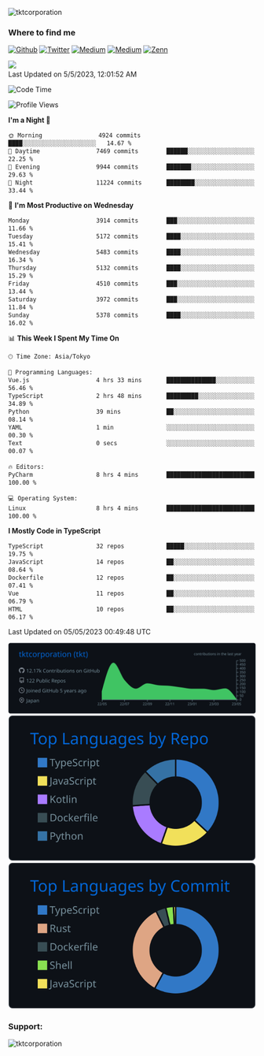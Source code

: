 <p align="left"> <img src="https://komarev.com/ghpvc/?username=tktcorporation&label=Profile%20views&color=0e75b6&style=flat" alt="tktcorporation" /> </p>

<h3>Where to find me</h3>
<p>
<a href="https://github.com/tktcorporation" target="_blank"><img alt="Github" src="https://img.shields.io/badge/GitHub-%2312100E.svg?&style=for-the-badge&logo=Github&logoColor=white" /></a>
<a href="https://twitter.com/tktcorporation" target="_blank"><img alt="Twitter" src="https://img.shields.io/badge/twitter-%231DA1F2.svg?&style=for-the-badge&logo=twitter&logoColor=white" /></a>
<a href="https://www.linkedin.com/in/tktcorporation" target="_blank"><img alt="Medium" src="https://img.shields.io/badge/linkdin-0a66c2.svg?&style=for-the-badge&logo=linkedin&logoColor=white" /></a>
<a href="https://qiita.com/tktcorporation" target="_blank"><img alt="Medium" src="https://img.shields.io/badge/qiita-55C500.svg?&style=for-the-badge&logo=qiita&logoColor=white" /></a>
<a href="https://zenn.dev/tktcorporation" target="_blank"><img alt="Zenn" src="https://img.shields.io/badge/Zenn-3EA8FF.svg?&style=for-the-badge&logo=Zenn&logoColor=white" /></a>
</p>

<!--START_SECTION:lapras-card-->
<a href="https://lapras.com/public/tktcorporation" target="_blank" rel="noopener noreferrer"><img src="https://lapras-card-generator.vercel.app/api/svg?e=3.89&b=3.48&i=3.58&b1=%23232323&b2=%236d6d6d&i1=%23212121&i2=%23818181&l=en" width="300" ></a>  
Last Updated on 5/5/2023, 12:01:52 AM
<!--END_SECTION:lapras-card-->
  
<!--START_SECTION:waka-->
![Code Time](http://img.shields.io/badge/Code%20Time-945%20hrs%2021%20mins-blue)

![Profile Views](http://img.shields.io/badge/Profile%20Views-3-blue)

**I'm a Night 🦉** 

```text
🌞 Morning                4924 commits        ████░░░░░░░░░░░░░░░░░░░░░   14.67 % 
🌆 Daytime                7469 commits        ██████░░░░░░░░░░░░░░░░░░░   22.25 % 
🌃 Evening                9944 commits        ███████░░░░░░░░░░░░░░░░░░   29.63 % 
🌙 Night                  11224 commits       ████████░░░░░░░░░░░░░░░░░   33.44 % 
```
📅 **I'm Most Productive on Wednesday** 

```text
Monday                   3914 commits        ███░░░░░░░░░░░░░░░░░░░░░░   11.66 % 
Tuesday                  5172 commits        ████░░░░░░░░░░░░░░░░░░░░░   15.41 % 
Wednesday                5483 commits        ████░░░░░░░░░░░░░░░░░░░░░   16.34 % 
Thursday                 5132 commits        ████░░░░░░░░░░░░░░░░░░░░░   15.29 % 
Friday                   4510 commits        ███░░░░░░░░░░░░░░░░░░░░░░   13.44 % 
Saturday                 3972 commits        ███░░░░░░░░░░░░░░░░░░░░░░   11.84 % 
Sunday                   5378 commits        ████░░░░░░░░░░░░░░░░░░░░░   16.02 % 
```


📊 **This Week I Spent My Time On** 

```text
🕑︎ Time Zone: Asia/Tokyo

💬 Programming Languages: 
Vue.js                   4 hrs 33 mins       ██████████████░░░░░░░░░░░   56.46 % 
TypeScript               2 hrs 48 mins       █████████░░░░░░░░░░░░░░░░   34.89 % 
Python                   39 mins             ██░░░░░░░░░░░░░░░░░░░░░░░   08.14 % 
YAML                     1 min               ░░░░░░░░░░░░░░░░░░░░░░░░░   00.30 % 
Text                     0 secs              ░░░░░░░░░░░░░░░░░░░░░░░░░   00.07 % 

🔥 Editors: 
PyCharm                  8 hrs 4 mins        █████████████████████████   100.00 % 

💻 Operating System: 
Linux                    8 hrs 4 mins        █████████████████████████   100.00 % 
```

**I Mostly Code in TypeScript** 

```text
TypeScript               32 repos            █████░░░░░░░░░░░░░░░░░░░░   19.75 % 
JavaScript               14 repos            ██░░░░░░░░░░░░░░░░░░░░░░░   08.64 % 
Dockerfile               12 repos            ██░░░░░░░░░░░░░░░░░░░░░░░   07.41 % 
Vue                      11 repos            ██░░░░░░░░░░░░░░░░░░░░░░░   06.79 % 
HTML                     10 repos            ██░░░░░░░░░░░░░░░░░░░░░░░   06.17 % 
```




 Last Updated on 05/05/2023 00:49:48 UTC
<!--END_SECTION:waka-->

[![](https://raw.githubusercontent.com/tktcorporation/tktcorporation/master/profile-summary-card-output/github_dark/0-profile-details.svg)](https://github.com/vn7n24fzkq/github-profile-summary-cards)
[![](https://raw.githubusercontent.com/tktcorporation/tktcorporation/master/profile-summary-card-output/github_dark/1-repos-per-language.svg)](https://github.com/vn7n24fzkq/github-profile-summary-cards) [![](https://raw.githubusercontent.com/tktcorporation/tktcorporation/master/profile-summary-card-output/github_dark/2-most-commit-language.svg)](https://github.com/vn7n24fzkq/github-profile-summary-cards)

<h3 align="left">Support:</h3>
<p><a href="https://www.buymeacoffee.com/tktcorporation"> <img align="left" src="https://cdn.buymeacoffee.com/buttons/v2/default-yellow.png" height="50" width="210" alt="tktcorporation" /></a></p><br><br>
